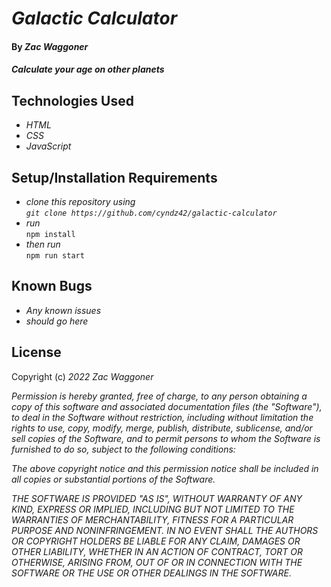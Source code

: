 # _Galactic Calculator_

#### By _**Zac Waggoner**_

#### _Calculate your age on other planets_

## Technologies Used

* _HTML_
* _CSS_
* _JavaScript_

## Setup/Installation Requirements

* _clone this repository using  
```git clone https://github.com/cyndz42/galactic-calculator```_
* _run_  
```npm install```
* _then run_  
```npm run start```

## Known Bugs

* _Any known issues_
* _should go here_

## License

Copyright (c) _2022_ _Zac Waggoner_

_Permission is hereby granted, free of charge, to any person obtaining a copy of this software and associated documentation files (the "Software"), to deal in the Software without restriction, including without limitation the rights to use, copy, modify, merge, publish, distribute, sublicense, and/or sell copies of the Software, and to permit persons to whom the Software is furnished to do so, subject to the following conditions:_

_The above copyright notice and this permission notice shall be included in all copies or substantial portions of the Software._

_THE SOFTWARE IS PROVIDED "AS IS", WITHOUT WARRANTY OF ANY KIND, EXPRESS OR IMPLIED, INCLUDING BUT NOT LIMITED TO THE WARRANTIES OF MERCHANTABILITY, FITNESS FOR A PARTICULAR PURPOSE AND NONINFRINGEMENT. IN NO EVENT SHALL THE AUTHORS OR COPYRIGHT HOLDERS BE LIABLE FOR ANY CLAIM, DAMAGES OR OTHER LIABILITY, WHETHER IN AN ACTION OF CONTRACT, TORT OR OTHERWISE, ARISING FROM, OUT OF OR IN CONNECTION WITH THE SOFTWARE OR THE USE OR OTHER DEALINGS IN THE SOFTWARE._